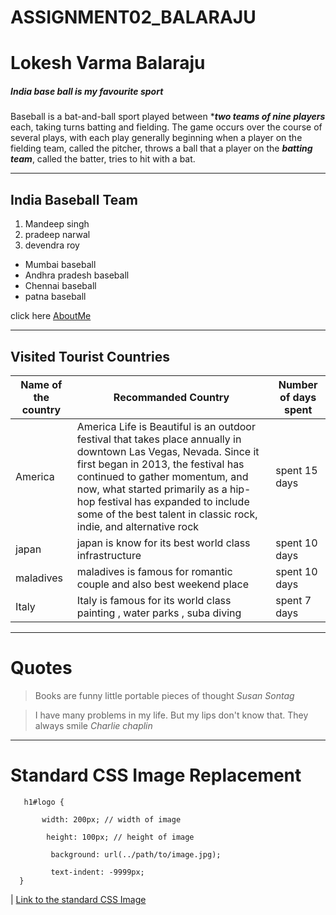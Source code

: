 # ASSIGNMENT02_BALARAJU

# Lokesh Varma Balaraju

##### India base ball is my favourite sport

Baseball is a bat-and-ball sport played between ****two teams of nine players*** each, taking turns batting and fielding. The game occurs over the course of several plays, with each play generally beginning when a player on the fielding team, called the pitcher, throws a ball that a player on the ***batting team***, called the batter, tries to hit with a bat.

----
## India Baseball Team

1. Mandeep singh
2. pradeep narwal
3. devendra roy
  - Mumbai baseball   
  - Andhra pradesh baseball
  - Chennai baseball 
  - patna baseball
   

click here [AboutMe](AboutMe.md)

---
## Visited Tourist Countries
| Name of the country | Recommanded Country | Number of days spent |
|---------------------|---------------------|----------------------|
| America | America Life is Beautiful is an outdoor festival that takes place annually in downtown Las Vegas, Nevada. Since it first began in 2013, the festival has continued to gather momentum, and now, what started primarily as a hip-hop festival has expanded to include some of the best talent in classic rock, indie, and alternative rock | spent 15 days |
| japan | japan is know for its best world class infrastructure | spent 10 days |
| maladives | maladives is famous for romantic couple and also best weekend place | spent 10 days |
| Italy | Italy is famous for its world class painting , water parks , suba diving | spent 7 days |

----
# Quotes

> Books are funny little portable pieces of thought *Susan Sontag*

> I have many problems in my life. But my lips don't know that. They always smile *Charlie chaplin*

---

# Standard CSS Image Replacement

```
   h1#logo {

       width: 200px; // width of image
  
        height: 100px; // height of image
   
         background: url(../path/to/image.jpg); 
     
         text-indent: -9999px;
  } 
  ```


| [Link to the standard CSS Image](https://css-tricks.com/snippets/css/standard-css-image-replacement/)

